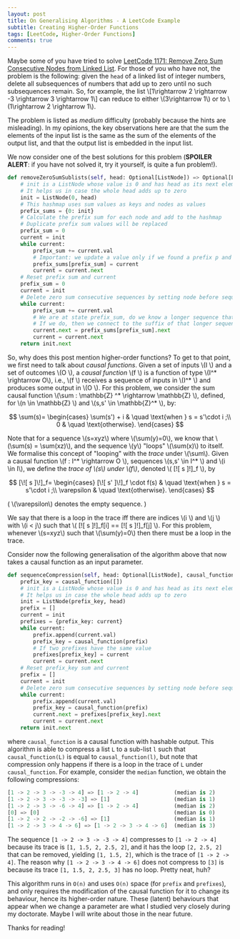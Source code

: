 ```yaml
---
layout: post
title: On Generalising Algorithms - A LeetCode Example
subtitle: Creating Higher-Order Functions
tags: [LeetCode, Higher-Order Functions]
comments: true
---
```

Maybe some of you have tried to solve [LeetCode 1171: Remove Zero Sum Consecutive Nodes from Linked List](https://leetcode.com/problems/remove-zero-sum-consecutive-nodes-from-linked-list/). For those of you who have not, the problem is the following: given the `head` of a linked list of integer numbers, delete all subsequences of numbers that add up to zero until no such subsequences remain. So, for example, the list 
\\[1\rightarrow 2 \rightarrow -3 \rightarrow 3 \rightarrow 1\\] can reduce to either \\(3\rightarrow 1\\) or to \\(1\rightarrow 2 \rightarrow 1\\).

The problem is listed as *medium* difficulty (probably because the hints are misleading). In my opinions, the key observations here are that the sum the elements of the input list is the same as the sum of the elements of the output list, and that the output list is embedded in the input list. 

We now consider one of the best solutions for this problem (**SPOILER ALERT**: if you have not solved it, try it yourself, is quite a fun problem!).

```python
def removeZeroSumSublists(self, head: Optional[ListNode]) => Optional[ListNode]:
    # init is a ListNode whose value is 0 and has head as its next element. 
    # It helps us in case the whole head adds up to zero
    init = ListNode(0, head) 
    # This hashmap uses sum values as keys and nodes as values
    prefix_sums = {0: init}
    # Calculate the prefix sum for each node and add to the hashmap
    # Duplicate prefix sum values will be replaced
    prefix_sum = 0
    current = init
    while current:
        prefix_sum += current.val
        # Important: we update a value only if we found a prefix p and a prefix pq such that sum(q)=0
        prefix_sums[prefix_sum] = current
        current = current.next
    # Reset prefix sum and current
    prefix_sum = 0
    current = init
    # Delete zero sum consecutive sequences by setting node before sequence to node after
    while current:
        prefix_sum += current.val
        # We are at state prefix_sum, do we know a longer sequence that takes us here? 
        # If we do, then we connect to the suffix of that longer sequence
        current.next = prefix_sums[prefix_sum].next
        current = current.next
    return init.next
```

So, why does this post mention higher-order functions? To get to that point, we first need to talk about *causal functions*. Given a set of inputs \\(I \\) and a set of outcomes \\(O \\), a *causal function* \\(f \\) is a function of type \\(I^* \rightarrow O\\), i.e., \\(f \\) receives a sequence of inputs in \\(I^* \\) and produces some output in \\(O \\). For this problem, we consider the sum causal function 
\\(\sum : \mathbb{Z} ^* \rightarrow \mathbb{Z} \\), defined, for \\(n \in \mathbb{Z} \\) and \\(s,s' \in \mathbb{Z}^* \\), by: 

$$
\sum(s)=
\begin{cases}
\sum(s') + i & \quad \text{when } s = s'\cdot i  ;\\ 
0 & \quad \text{otherwise}.
\end{cases}
$$

Note that for a sequence \\(s=xyz\\) where \\(\sum(y)=0\\), we know that \\(\sum(s) = \sum(xz)\\), and the sequence \\(y\\) "loops" \\(\sum(x)\\) to itself. We formalise this concept of "looping" with the *trace* under \\(\sum\\). Given a causal function 
\\(f : I^* \rightarrow O \\), sequences \\(s,s' \in I^* \\) and \\(i \in I\\), we define the *trace of \\(s\\) under \\(f\\)*, denoted 
\\( [\![ s ]\!]_f \\), by

$$
[\![ s ]\!]_f=
\begin{cases}
[\![ s' ]\!]_f \cdot f(s) & \quad \text{when } s =  s'\cdot i ;\\ 
\varepsilon & \quad \text{otherwise}.
\end{cases}
$$

( \\(\varepsilon\\) denotes the empty sequence. )

We say that there is a loop in the trace iff there are indices \\(i \\) and \\(j \\) with \\(i \< j\\) such that \\( [\![ s ]\!]_f[i] == [\![ s ]\!]_f[j] \\). For this problem, whenever \\(s=xyz\\) such that \\(\sum(y)=0\\) then there must be a loop in the trace. 

Consider now the following generalisation of the algorithm above that now takes a causal function as an input parameter.

```python
def sequenceCompression(self, head: Optional[ListNode], causal_function) => Optional[ListNode]:
    prefix_key = causal_function([])
    # init is a ListNode whose value is 0 and has head as its next element. 
    # It helps us in case the whole head adds up to zero
    init = ListNode(prefix_key, head)
    prefix = []
    current = init
    prefixes = {prefix_key: current}
    while current:
        prefix.append(current.val)
        prefix_key = causal_function(prefix)  
        # If two prefixes have the same value 
        prefixes[prefix_key] = current
        current = current.next
    # Reset prefix_key sum and current
    prefix = []
    current = init
    # Delete zero sum consecutive sequences by setting node before sequence to node after
    while current:
        prefix.append(current.val)
        prefix_key = causal_function(prefix)
        current.next = prefixes[prefix_key].next
        current = current.next
    return init.next
```

where `causal_function` is a causal function with hashable output. This algorithm is able to compress a list `L` to a sub-list `l` such that `causal_function(L)` is equal to `causal_function(l)`, but note that compression only happens if there is a loop in the trace of `L` under `causal_function`. For example, consider the `median` function, we obtain the following compressions:

```python
[1 -> 2 -> 3 -> -3 -> 4] => [1 -> 2 -> 4]           (median is 2)
[1 -> 2 -> 3 -> -3 -> -3] => [1]                    (median is 1)
[1 -> 2 -> 3 -> -6 -> 4] => [1 -> 2 -> 4]           (median is 2)
[0] => [0]                                          (median is 0)
[1 -> 2 -> 2 -> -2 -> -6] => [1]                    (median is 1)
[1 -> 2 -> 3 -> 4 -> 6] => [1 -> 2 -> 3 -> 4 -> 6]  (median is 3)
```
The sequence `[1 -> 2 -> 3 -> -3 -> 4]` compresses to `[1 -> 2 -> 4]` because its trace is `[1, 1.5, 2, 2.5, 2]`, and it has the loop `[2, 2.5, 2]` that can be removed, yielding `[1, 1.5, 2]`, which is the trace of `[1 -> 2 -> 4]`. The reason why `[1 -> 2 -> 3 -> 4 -> 6]` does not compress to `[3]` is because its trace `[1, 1.5, 2, 2.5, 3]` has no loop. Pretty neat, huh?

This algorithm runs in `O(n)` and uses `O(n)` space (for `prefix` and `prefixes`), and only requires the modification of the causal function for it to change its behaviour, hence its higher-order nature. These (latent) behaviours that appear when we change a parameter are what I studied very closely during my doctorate. Maybe I will write about those in the near future.

Thanks for reading!